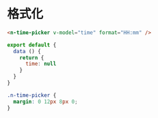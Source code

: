 # 格式化
```html
<n-time-picker v-model="time" format="HH:mm" />
```
```js
export default {
  data () {
    return {
      time: null
    }
  }
}
```
```css
.n-time-picker {
  margin: 0 12px 8px 0;
}
```